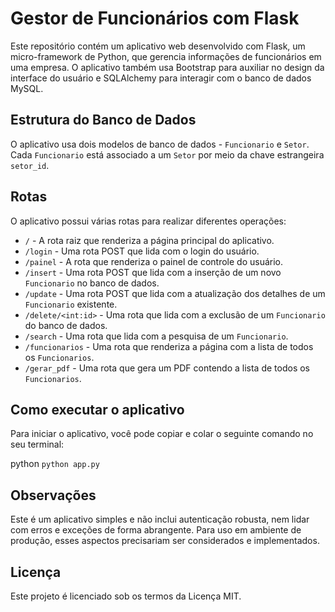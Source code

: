 
# Gestor de Funcionários com Flask

Este repositório contém um aplicativo web desenvolvido com Flask, um micro-framework de Python, que gerencia informações de funcionários em uma empresa. O aplicativo também usa Bootstrap para auxiliar no design da interface do usuário e SQLAlchemy para interagir com o banco de dados MySQL.

## Estrutura do Banco de Dados

O aplicativo usa dois modelos de banco de dados - `Funcionario` e `Setor`. Cada `Funcionario` está associado a um `Setor` por meio da chave estrangeira `setor_id`.

## Rotas

O aplicativo possui várias rotas para realizar diferentes operações:

-   `/` - A rota raiz que renderiza a página principal do aplicativo.
-   `/login` - Uma rota POST que lida com o login do usuário.
-   `/painel` - A rota que renderiza o painel de controle do usuário.
-   `/insert` - Uma rota POST que lida com a inserção de um novo `Funcionario` no banco de dados.
-   `/update` - Uma rota POST que lida com a atualização dos detalhes de um `Funcionario` existente.
-   `/delete/<int:id>` - Uma rota que lida com a exclusão de um `Funcionario` do banco de dados.
-   `/search` - Uma rota que lida com a pesquisa de um `Funcionario`.
-   `/funcionarios` - Uma rota que renderiza a página com a lista de todos os `Funcionarios`.
-   `/gerar_pdf` - Uma rota que gera um PDF contendo a lista de todos os `Funcionarios`.

## Como executar o aplicativo

Para iniciar o aplicativo, você pode copiar e colar o seguinte comando no seu terminal:

python
`python app.py` 


## Observações

Este é um aplicativo simples e não inclui autenticação robusta, nem lidar com erros e exceções de forma abrangente. Para uso em ambiente de produção, esses aspectos precisariam ser considerados e implementados.

## Licença

Este projeto é licenciado sob os termos da Licença MIT.
